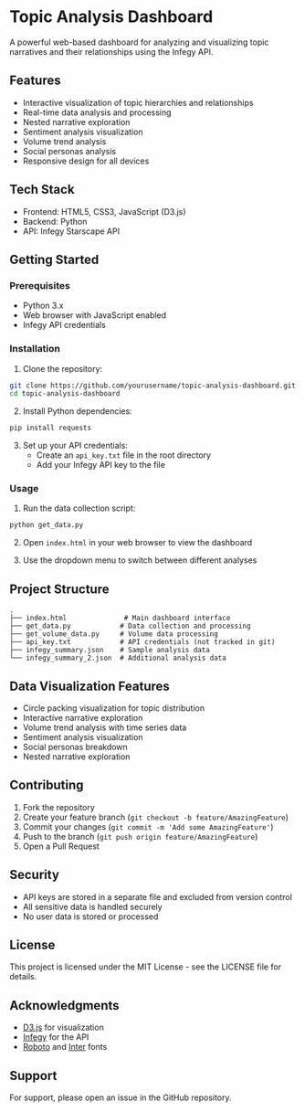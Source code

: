# Topic Analysis Dashboard

A powerful web-based dashboard for analyzing and visualizing topic narratives and their relationships using the Infegy API.

## Features

- Interactive visualization of topic hierarchies and relationships
- Real-time data analysis and processing
- Nested narrative exploration
- Sentiment analysis visualization
- Volume trend analysis
- Social personas analysis
- Responsive design for all devices

## Tech Stack

- Frontend: HTML5, CSS3, JavaScript (D3.js)
- Backend: Python
- API: Infegy Starscape API

## Getting Started

### Prerequisites

- Python 3.x
- Web browser with JavaScript enabled
- Infegy API credentials

### Installation

1. Clone the repository:
```bash
git clone https://github.com/yourusername/topic-analysis-dashboard.git
cd topic-analysis-dashboard
```

2. Install Python dependencies:
```bash
pip install requests
```

3. Set up your API credentials:
   - Create an `api_key.txt` file in the root directory
   - Add your Infegy API key to the file

### Usage

1. Run the data collection script:
```bash
python get_data.py
```

2. Open `index.html` in your web browser to view the dashboard

3. Use the dropdown menu to switch between different analyses

## Project Structure

```
.
├── index.html              # Main dashboard interface
├── get_data.py            # Data collection and processing
├── get_volume_data.py     # Volume data processing
├── api_key.txt            # API credentials (not tracked in git)
├── infegy_summary.json    # Sample analysis data
└── infegy_summary_2.json  # Additional analysis data
```

## Data Visualization Features

- Circle packing visualization for topic distribution
- Interactive narrative exploration
- Volume trend analysis with time series data
- Sentiment analysis visualization
- Social personas breakdown
- Nested narrative exploration

## Contributing

1. Fork the repository
2. Create your feature branch (`git checkout -b feature/AmazingFeature`)
3. Commit your changes (`git commit -m 'Add some AmazingFeature'`)
4. Push to the branch (`git push origin feature/AmazingFeature`)
5. Open a Pull Request

## Security

- API keys are stored in a separate file and excluded from version control
- All sensitive data is handled securely
- No user data is stored or processed

## License

This project is licensed under the MIT License - see the LICENSE file for details.

## Acknowledgments

- [D3.js](https://d3js.org/) for visualization
- [Infegy](https://www.infegy.com/) for the API
- [Roboto](https://fonts.google.com/specimen/Roboto) and [Inter](https://fonts.google.com/specimen/Inter) fonts

## Support

For support, please open an issue in the GitHub repository. 